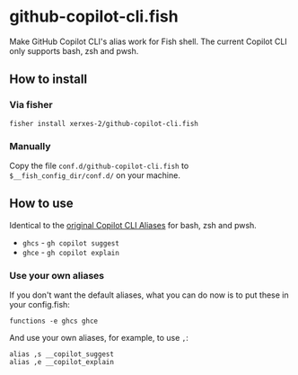 # github-copilot-cli.fish

Make GitHub Copilot CLI's alias work for Fish shell. The current Copilot CLI only supports bash, zsh and pwsh.

## How to install

### Via fisher

```fish
fisher install xerxes-2/github-copilot-cli.fish
```

### Manually

Copy the file `conf.d/github-copilot-cli.fish` to `$__fish_config_dir/conf.d/` on your machine.

## How to use

Identical to the [original Copilot CLI Aliases](https://github.com/github/gh-copilot#set-up-optional-helpers) for bash, zsh and pwsh.

- `ghcs` - `gh copilot suggest`
- `ghce` - `gh copilot explain`

### Use your own aliases

If you don't want the default aliases, what you can do now is to put these in your config.fish:

```fish
functions -e ghcs ghce
```

And use your own aliases, for example, to use `,`:

```fish
alias ,s __copilot_suggest
alias ,e __copilot_explain
```
